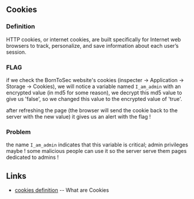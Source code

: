 ## Cookies

### Definition

HTTP cookies, or internet cookies, are built specifically for Internet web browsers to track, personalize,
and save information about each user’s session.

### FLAG

if we check the BornToSec website's cookies (inspecter -> Application -> Storage -> Cookies),
we will notice a variable named `I_am_admin` with an encrypted value (in md5 for some reason),
we decrypt this md5 value to give us 'false', so we changed this value to the encrypted value of 'true'.

after refreshing the page (the browser will send the cookie back to the server with the new value) it gives us an alert with the flag !

### Problem

the name `I_am_admin` indicates that this variable is critical; admin privileges maybe !
some malicious people can use it so the server serve them pages dedicated to admins !

## Links

* [cookies definition](https://www.kaspersky.com/resource-center/definitions/cookies) -- What are Cookies
